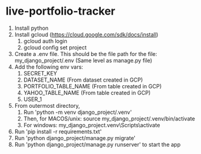 # live-portfolio-tracker

1) Install python
2) Install gcloud (https://cloud.google.com/sdk/docs/install)
   1) gcloud auth login
   2) gcloud config set project
3) Create a .env file. This should be the file path for the file: my_django_project/.env  (Same level as manage.py file)
4) Add the following env vars:
   1) SECRET_KEY
   2) DATASET_NAME (From dataset created in GCP)
   3) PORTFOLIO_TABLE_NAME (From table created in GCP)
   4) YAHOO_TABLE_NAME (From table created in GCP)
   5) USER_1
5) From outermost directory, 
   1) Run 'python -m venv django_project/.venv'
   2) Then, for MACOS/unix: source my_django_project/.venv/bin/activate
   3) For windows: my_django_project\.venv\Scripts\activate
6) Run 'pip install -r requirements.txt'
7) Run 'python django_project/manage.py migrate'
8) Run 'python django_project/manage.py runserver' to start the app